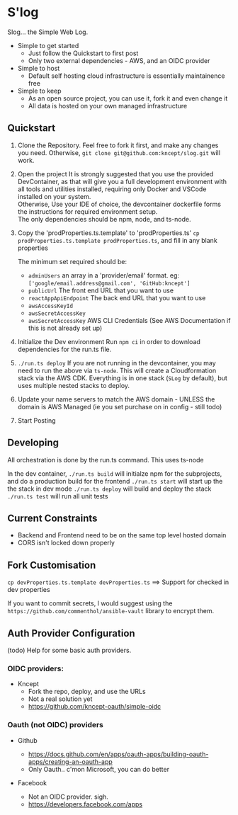 # S'log

Slog... the Simple Web Log.

* Simple to get started
   * Just follow the Quickstart to first post
   * Only two external dependencies - AWS, and an OIDC provider
* Simple to host
    * Default self hosting cloud infrastructure is essentially maintainence free
* Simple to keep
    * As an open source project, you can use it, fork it and even change it
    * All data is hosted on your own managed infrastructure


## Quickstart

1) Clone the Repository.
    Feel free to fork it first, and make any changes you need. 
    Otherwise, `git clone git@github.com:kncept/slog.git` will work.

2) Open the project
    It is strongly suggested that you use the provided DevContainer, as that will give you a full
    development environment with all tools and utilities installed, requiring only Docker and VSCode installed 
    on your system.<br/>
    Otherwise, Use your IDE of choice, the devcontainer dockerfile forms the instructions for required environment setup.<br/>
    The only dependencies should be npm, node, and ts-node.

3) Copy the 'prodProperties.ts.template' to 'prodProperties.ts' `cp prodProperties.ts.template prodProperties.ts`, and fill in any blank properties

    The minimum set required should be:
    * `adminUsers` an array in a 'provider/email' format. eg: `['google/email.address@gmail.com', 'GitHub:kncept']`
    * `publicUrl` The front end URL that you want to use
    * `reactAppApiEndpoint` The back end URL that you want to use
    * `awsAccessKeyId`
    * `awsSecretAccessKey`
    * `awsSecretAccessKey` AWS CLI Credentials (See AWS Documentation if this is not already set up)

5) Initialize the Dev environment
    Run `npm ci` in order to download dependencies for the run.ts file.

6) `./run.ts deploy`
    If you are not running in the devcontainer, you may need to run the above via `ts-node`.
    This will create a Cloudformation stack via the AWS CDK.
    Everything is in one stack (`SLog` by default), but uses multiple nested stacks to deploy.

7) Update your name servers to match the AWS domain - UNLESS the domain is AWS Managed (ie you set purchase on in config - still todo)

8) Start Posting


## Developing
All orchestration is done by the run.ts command. This uses ts-node

In the dev container, 
`./run.ts build` will initialze npm for the subprojects, and do a production build for the frontend
`./run.ts start` will start up the the stack in dev mode
`./run.ts deploy` will build and deploy the stack
`./run.ts test` will run all unit tests


## Current Constraints
  * Backend and Frontend need to be on the same top level hosted domain
  * CORS isn't locked down properly


## Fork Customisation

`cp devProperties.ts.template devProperties.ts` ==> Support for checked in dev properties

If you want to commit secrets, I would suggest using the `https://github.com/commenthol/ansible-vault` library to encrypt them.


## Auth Provider Configuration

(todo) Help for some basic auth providers.<br/>

### OIDC providers:

* Kncept
  * Fork the repo, deploy, and use the URLs
  * Not a real solution yet
  * https://github.com/kncept-oauth/simple-oidc

### Oauth (not OIDC) providers

* Github
  * https://docs.github.com/en/apps/oauth-apps/building-oauth-apps/creating-an-oauth-app
  *  Only Oauth.. c'mon Microsoft, you can do better

* Facebook
  * Not an OIDC provider. sigh.
  * https://developers.facebook.com/apps


